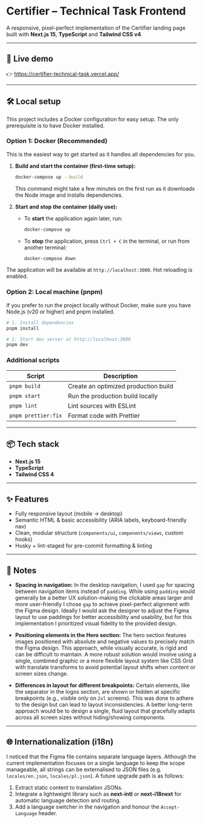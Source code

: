 # Certifier – Technical Task Frontend

A responsive, pixel-perfect implementation of the Certifier landing page built with **Next.js 15**, **TypeScript** and **Tailwind CSS v4**.

---

## 🚀 Live demo

👉 https://certifier-technical-task.vercel.app/

---

## 🛠️ Local setup

This project includes a Docker configuration for easy setup. The only prerequisite is to have Docker installed.

### Option 1: Docker (Recommended)

This is the easiest way to get started as it handles all dependencies for you.

1.  **Build and start the container (first-time setup):**

    ```bash
    docker-compose up --build
    ```

    This command might take a few minutes on the first run as it downloads the Node image and installs dependencies.

2.  **Start and stop the container (daily use):**
    - To **start** the application again later, run:
      ```bash
      docker-compose up
      ```
    - To **stop** the application, press `Ctrl + C` in the terminal, or run from another terminal:
      ```bash
      docker-compose down
      ```

The application will be available at `http://localhost:3000`. Hot reloading is enabled.

### Option 2: Local machine (pnpm)

If you prefer to run the project locally without Docker, make sure you have Node.js (v20 or higher) and pnpm installed.

```bash
# 1. Install dependencies
pnpm install

# 2. Start dev server at http://localhost:3000
pnpm dev
```

### Additional scripts

| Script              | Description                          |
| ------------------- | ------------------------------------ |
| `pnpm build`        | Create an optimized production build |
| `pnpm start`        | Run the production build locally     |
| `pnpm lint`         | Lint sources with ESLint             |
| `pnpm prettier:fix` | Format code with Prettier            |

---

## 📦 Tech stack

- **Next.js 15**
- **TypeScript**
- **Tailwind CSS 4**

---

## ✨ Features

- Fully responsive layout (mobile → desktop)
- Semantic HTML & basic accessibility (ARIA labels, keyboard-friendly nav)
- Clean, modular structure (`components/ui`, `components/views`, custom hooks)
- Husky + lint-staged for pre-commit formatting & linting

---

## 📝 Notes

- **Spacing in navigation:** In the desktop navigation, I used `gap` for spacing between navigation items instead of `padding`. While using `padding` would generally be a better UX solution-making the clickable areas larger and more user-friendly I chose `gap` to achieve pixel-perfect alignment with the Figma design. Ideally I would ask the designer to adjust the Figma layout to use paddings for better accessibility and usability, but for this implementation I prioritized visual fidelity to the provided design.

- **Positioning elements in the Hero section:** The hero section features images positioned with absolute and negative values to precisely match the Figma design. This approach, while visually accurate, is rigid and can be difficult to maintain. A more robust solution would involve using a single, combined graphic or a more flexible layout system like CSS Grid with translate transforms to avoid potential layout shifts when content or screen sizes change.

- **Differences in layout for different breakpoints:** Certain elements, like the separator in the logos section, are shown or hidden at specific breakpoints (e.g., visible only on `2xl` screens). This was done to adhere to the design but can lead to layout inconsistencies. A better long-term approach would be to design a single, fluid layout that gracefully adapts across all screen sizes without hiding/showing components.

---

## 🌐 Internationalization (i18n)

I noticed that the Figma file contains separate language layers. Although the current implementation focuses on a single language to keep the scope manageable, all strings can be externalised to JSON files (e.g. `locales/en.json`, `locales/pl.json`). A future upgrade path is as follows:

1. Extract static content to translation JSONs.
2. Integrate a lightweight library such as **next-intl** or **next-i18next** for automatic language detection and routing.
3. Add a language switcher in the navigation and honour the `Accept-Language` header.
